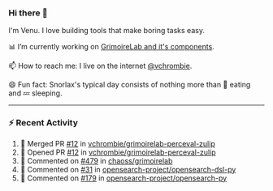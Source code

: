 ### Hi there 👋

I'm Venu. I love building tools that make boring tasks easy.

📊 I’m currently working on [GrimoireLab and it's components](https://chaoss.github.io/grimoirelab).

📫 How to reach me: I live on the internet [@vchrombie](https://www.google.co.in/search?q=vchrombie).

😄 Fun fact: Snorlax's typical day consists of nothing more than :doughnut: eating and :zzz: sleeping.

---

### :zap: Recent Activity

<!--RECENT_ACTIVITY:start-->
1. 🎉 Merged PR [#12](https://github.com/vchrombie/grimoirelab-perceval-zulip/pull/12) in [vchrombie/grimoirelab-perceval-zulip](https://github.com/vchrombie/grimoirelab-perceval-zulip)
2. 💪 Opened PR [#12](https://github.com/vchrombie/grimoirelab-perceval-zulip/pull/12) in [vchrombie/grimoirelab-perceval-zulip](https://github.com/vchrombie/grimoirelab-perceval-zulip)
3. 💬 Commented on [#479](https://github.com/chaoss/grimoirelab/issues/479#issuecomment-1182787971) in [chaoss/grimoirelab](https://github.com/chaoss/grimoirelab)
4. 💬 Commented on [#31](https://github.com/opensearch-project/opensearch-dsl-py/issues/31#issuecomment-1182786228) in [opensearch-project/opensearch-dsl-py](https://github.com/opensearch-project/opensearch-dsl-py)
5. 💬 Commented on [#179](https://github.com/opensearch-project/opensearch-py/pull/179#issuecomment-1182395143) in [opensearch-project/opensearch-py](https://github.com/opensearch-project/opensearch-py)
<!--RECENT_ACTIVITY:end-->

<!--
**vchrombie/vchrombie** is a ✨ _special_ ✨ repository because its `README.md` (this file) appears on your GitHub profile.

Here are some ideas to get you started:

- 🔭 I’m currently working on ...
- 🌱 I’m currently learning ...
- 👯 I’m looking to collaborate on ...
- 🤔 I’m looking for help with ...
- 💬 Ask me about ...
- 📫 How to reach me: ...
- 😄 Pronouns: ...
- ⚡ Fun fact: ...
-->

